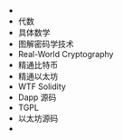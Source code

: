-
- 代数
- 具体数学
- 图解密码学技术
- Real-World Cryptography
- 精通比特币
- 精通以太坊
- WTF Solidity
- Dapp 源码
- TGPL
- 以太坊源码
-